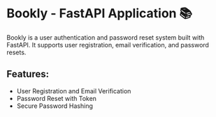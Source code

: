 # Bookly - FastAPI Application 📚

Bookly is a user authentication and password reset system built with FastAPI. It supports user registration, email verification, and password resets.

## Features:
- User Registration and Email Verification
- Password Reset with Token
- Secure Password Hashing

